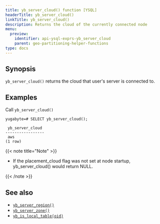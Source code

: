 ```yaml
---
title: yb_server_cloud() function [YSQL]
headerTitle: yb_server_cloud()
linkTitle: yb_server_cloud()
description: Returns the cloud of the currently connected node
menu:
  preview:
    identifier: api-ysql-exprs-yb_server_cloud
    parent: geo-partitioning-helper-functions
type: docs
---
```



## Synopsis

`yb_server_cloud()` returns the cloud that user's server is connected to.


## Examples

Call `yb_server_cloud()`

```plpgsql
yugabyte=# SELECT yb_server_cloud();
```

```
 yb_server_cloud
-----------------
 aws
(1 row)
```

{{< note title="Note" >}}

* If the placement_cloud flag was not set at node startup, yb_server_cloud() would return NULL.

{{< /note >}}

## See also

- [`yb_server_region()`](../func_yb_server_region)
- [`yb_server_zone()`](../func_yb_server_zone)
- [`yb_is_local_table(oid)`](../func_yb_is_local_table)